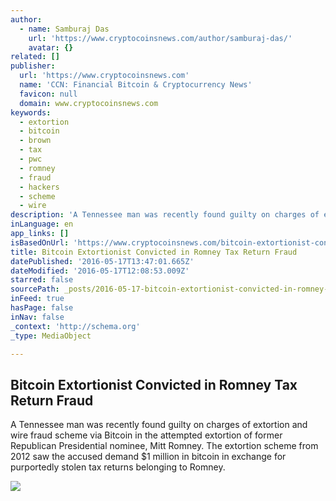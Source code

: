 ```yaml
---
author:
  - name: Samburaj Das
    url: 'https://www.cryptocoinsnews.com/author/samburaj-das/'
    avatar: {}
related: []
publisher:
  url: 'https://www.cryptocoinsnews.com'
  name: 'CCN: Financial Bitcoin & Cryptocurrency News'
  favicon: null
  domain: www.cryptocoinsnews.com
keywords:
  - extortion
  - bitcoin
  - brown
  - tax
  - pwc
  - romney
  - fraud
  - hackers
  - scheme
  - wire
description: 'A Tennessee man was recently found guilty on charges of extortion and wire fraud scheme via Bitcoin in the attempted extortion of former Republican Presidential nominee, Mitt Romney. The extortion scheme from 2012 saw the accused demand $1 million in bitcoin in exchange for purportedly stolen tax returns belonging to Romney.'
inLanguage: en
app_links: []
isBasedOnUrl: 'https://www.cryptocoinsnews.com/bitcoin-extortionist-convicted-romney-tax-return-fraud/'
title: Bitcoin Extortionist Convicted in Romney Tax Return Fraud
datePublished: '2016-05-17T13:47:01.665Z'
dateModified: '2016-05-17T12:08:53.009Z'
starred: false
sourcePath: _posts/2016-05-17-bitcoin-extortionist-convicted-in-romney-tax-return-fraud.md
inFeed: true
hasPage: false
inNav: false
_context: 'http://schema.org'
_type: MediaObject

---
```

<article style=""><h1>Bitcoin Extortionist Convicted in Romney Tax Return Fraud</h1><p>A Tennessee man was recently found guilty on charges of extortion and wire fraud scheme via Bitcoin in the attempted extortion of former Republican Presidential nominee, Mitt Romney. The extortion scheme from 2012 saw the accused demand $1 million in bitcoin in exchange for purportedly stolen tax returns belonging to Romney.</p><img src="https://www.cryptocoinsnews.com/wp-content/uploads/2016/05/Mitt-Romney.jpg" /></article>
